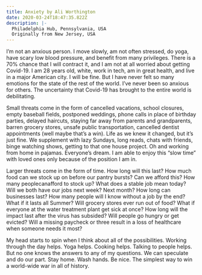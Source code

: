 ```yaml
---
title: Anxiety by Ali Worthington
date: 2020-03-24T18:47:35.822Z
description: |-
  Philadelphia Hub, Pennsylvania, USA
  Originally from New Jersey, USA
---
```

I’m not an anxious person. I move slowly, am not often stressed, do yoga, have scary low blood pressure, and benefit from many privileges. There is a 70% chance that I will contract it, and I am not at all worried about getting Covid-19. I am 28 years old, white, work in tech, am in great health, and live in a major American city. I will be fine. But I have never felt so many emotions for the state of the rest of the world. I’ve never been so anxious for others. The uncertainty that Covid-19 has brought to the entire world is debilitating.

Small threats come in the form of cancelled vacations, school closures, empty baseball fields, postponed weddings, phone calls in place of birthday parties, delayed haircuts, staying far away from parents and grandparents, barren grocery stores, unsafe public transportation, cancelled dentist appointments (well maybe that’s a win). Life as we knew it changed, but it’s just fine. We supplement with lazy Sundays, long reads, chats with friends, binge watching shows, getting to that one house project. Oh and working from home in pajamas. Everyone’s dream. I am able to enjoy this “slow time” with loved ones only because of the position I am in.

Larger threats come in the form of time. How long will this last? How much food can we stock up on before our pantry bursts? Can we afford this? How many peoplecanafford to stock up? What does a stable job mean today? Will we both have our jobs next week? Next month? How long can businesses last? How many people will I know without a job by the end? What if it lasts all Summer? Will grocery stores ever run out of food? What if everyone at the water treatment plant get sick at once? How long will the impact last after the virus has subsided? Will people go hungry or get evicted? Will a missing paycheck or three result in a loss of healthcare when someone needs it most?

My head starts to spin when I think about all of the possibilities. Working through the day helps. Yoga helps. Cooking helps. Talking to people helps. But no one knows the answers to any of my questions. We can speculate and do our part. Stay home. Wash hands. Be nice. The simplest way to win a world-wide war in all of history.